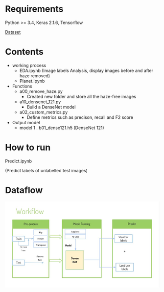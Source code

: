 # Requirements

Python >= 3.4, Keras 2.1.6, Tensorflow

[Dataset](https://www.kaggle.com/c/planet-understanding-the-amazon-from-space/data)



# Contents

- working process
  - EDA.ipynb  (Image labels Analysis, display images before and after haze removed)
  - Planet.ipynb 
- Functions
  - a00_remove_haze.py  
    -  Created new folder and store all the haze-free images
  - a10_densenet_121.py
    -  Build a DenseNet model
  - a02_custom_metrics.py
    - Define metrics such as precison, recall and F2 score
- Output model
  - model 1 . b01_dense121.h5 (DenseNet 121)

# How to run

Predict.ipynb

(Predict labels of unlabelled test images)



# Dataflow

<img style="float:left; width:800px; display: block;margin-right: 350px" src="img/dataflow.jpg" />